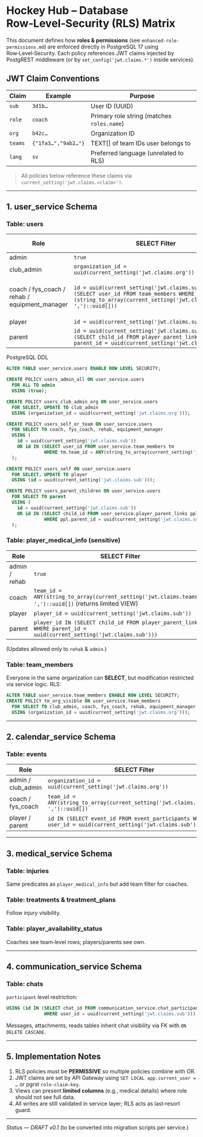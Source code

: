 # Hockey Hub – Database Row‑Level‑Security (RLS) Matrix

This document defines how **roles & permissions** (see `enhanced-role-permissions.md`) are enforced directly in PostgreSQL 17 using Row‑Level‑Security.  Each policy references JWT claims injected by PostgREST middleware (or by `set_config('jwt.claims.*')` inside services).

## JWT Claim Conventions
| Claim | Example | Purpose |
|-------|---------|---------|
| `sub` | `3d1b…` | User ID (UUID) |
| `role` | `coach` | Primary role string (matches `roles.name`) |
| `org`  | `b42c…` | Organization ID |
| `teams`| `{"1fa3…","9ab2…"}` | TEXT[] of team IDs user belongs to |
| `lang` | `sv`    | Preferred language (unrelated to RLS) |

> All policies below reference these claims via `current_setting('jwt.claims.<claim>')`.

---
## 1. user_service Schema

### Table: users
| Role | SELECT Filter | UPDATE/DELETE Filter |
|------|---------------|----------------------|
| admin | `true` | `true` |
| club_admin | `organization_id = uuid(current_setting('jwt.claims.org'))` | same as SELECT |
| coach / fys_coach / rehab / equipment_manager | `id = uuid(current_setting('jwt.claims.sub')) OR id IN (SELECT user_id FROM team_members WHERE team_id = ANY (string_to_array(current_setting('jwt.claims.teams'), ',')::uuid[]))` | `false` (updates happen via dedicated service methods) |
| player | `id = uuid(current_setting('jwt.claims.sub'))` | same as SELECT |
| parent | `id = uuid(current_setting('jwt.claims.sub')) OR id IN (SELECT child_id FROM player_parent_links WHERE parent_id = uuid(current_setting('jwt.claims.sub')))` | `false` |

PostgreSQL DDL
```sql
ALTER TABLE user_service.users ENABLE ROW LEVEL SECURITY;

CREATE POLICY users_admin_all ON user_service.users
  FOR ALL TO admin
  USING (true);

CREATE POLICY users_club_admin_org ON user_service.users
  FOR SELECT, UPDATE TO club_admin
  USING (organization_id = uuid(current_setting('jwt.claims.org')));

CREATE POLICY users_self_or_team ON user_service.users
  FOR SELECT TO coach, fys_coach, rehab, equipment_manager
  USING (
    id = uuid(current_setting('jwt.claims.sub'))
    OR id IN (SELECT user_id FROM user_service.team_members tm
              WHERE tm.team_id = ANY(string_to_array(current_setting('jwt.claims.teams'), ',')::uuid[]))
  );

CREATE POLICY users_self ON user_service.users
  FOR SELECT, UPDATE TO player
  USING (id = uuid(current_setting('jwt.claims.sub')));

CREATE POLICY users_parent_children ON user_service.users
  FOR SELECT TO parent
  USING (
    id = uuid(current_setting('jwt.claims.sub'))
    OR id IN (SELECT child_id FROM user_service.player_parent_links ppl
              WHERE ppl.parent_id = uuid(current_setting('jwt.claims.sub')))
  );
```

### Table: player_medical_info (sensitive)
| Role | SELECT Filter |
|------|---------------|
| admin / rehab | `true` |
| coach | `team_id = ANY(string_to_array(current_setting('jwt.claims.teams'), ',')::uuid[])` (returns limited VIEW) |
| player | `player_id = uuid(current_setting('jwt.claims.sub'))` |
| parent | `player_id IN (SELECT child_id FROM player_parent_links WHERE parent_id = uuid(current_setting('jwt.claims.sub')))` |

(Updates allowed only to `rehab` & `admin`.)

### Table: team_members
Everyone in the same organization can **SELECT**, but modification restricted via service logic.  RLS:
```sql
ALTER TABLE user_service.team_members ENABLE ROW LEVEL SECURITY;
CREATE POLICY tm_org_visible ON user_service.team_members
  FOR SELECT TO club_admin, coach, fys_coach, rehab, equipment_manager
  USING (organization_id = uuid(current_setting('jwt.claims.org')));
```

---
## 2. calendar_service Schema

### Table: events
| Role | SELECT Filter |
|------|---------------|
| admin / club_admin | `organization_id = uuid(current_setting('jwt.claims.org'))` |
| coach / fys_coach | `team_id = ANY(string_to_array(current_setting('jwt.claims.teams'), ',')::uuid[])` |
| player / parent | `id IN (SELECT event_id FROM event_participants WHERE user_id = uuid(current_setting('jwt.claims.sub')))` |

---
## 3. medical_service Schema

### Table: injuries
Same predicates as `player_medical_info` but add team filter for coaches.

### Table: treatments & treatment_plans
Follow injury visibility.

### Table: player_availability_status
Coaches see team‑level rows; players/parents see own.

---
## 4. communication_service Schema

### Table: chats
`participant` level restriction:
```sql
USING (id IN (SELECT chat_id FROM communication_service.chat_participants
              WHERE user_id = uuid(current_setting('jwt.claims.sub'))))
```

Messages, attachments, reads tables inherit chat visibility via FK with `ON DELETE CASCADE`.

---
## 5. Implementation Notes
1. RLS policies must be **PERMISSIVE** so multiple policies combine with OR.
2. JWT claims are set by API Gateway using `SET LOCAL app.current_user = …` or pgrst `role-claim-key`.
3. Views can present **limited columns** (e.g., medical details) where role should not see full data.
4. All writes are still validated in service layer; RLS acts as last‑resort guard.

---
*Status — DRAFT v0.1*  (to be converted into migration scripts per service.) 